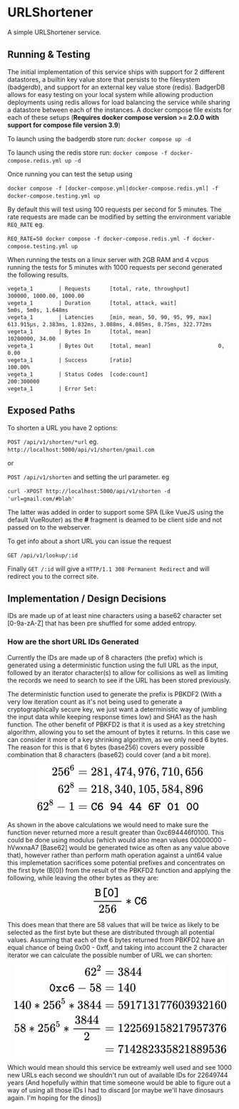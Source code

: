 # URLShortener

A simple URLShortener service.

## Running & Testing

The initial implementation of this service ships with support for 2 different datastores, a builtin key value store that persists to the filesystem (badgerdb), and support for an external key value store (redis). BadgerDB allows for easy testing on your local system while allowing production deployments using redis allows for load balancing the service while sharing a datastore between each of the instances. A docker compose file exists for each of these setups (**Requires docker compose version >= 2.0.0 with support for compose file version 3.9**)

To launch using the badgerdb store run: `docker compose up -d`

To launch using the redis store run: `docker compose -f docker-compose.redis.yml up -d`

Once running you can test the setup using

`docker compose -f [docker-compose.yml|docker-compose.redis.yml] -f docker-compose.testing.yml up`

By default this will test using 100 requests per second for 5 minutes. The rate requests are made can be modified by setting the environment variable `REQ_RATE` eg.

`REQ_RATE=50 docker compose -f docker-compose.redis.yml -f docker-compose.testing.yml up`

When running the tests on a linux server with 2GB RAM and 4 vcpus running the tests for 5 minutes with 1000 requests per second generated the following results.

```
vegeta_1        | Requests      [total, rate, throughput]         300000, 1000.00, 1000.00
vegeta_1        | Duration      [total, attack, wait]             5m0s, 5m0s, 1.648ms
vegeta_1        | Latencies     [min, mean, 50, 90, 95, 99, max]  613.915µs, 2.383ms, 1.832ms, 3.088ms, 4.085ms, 8.75ms, 322.772ms
vegeta_1        | Bytes In      [total, mean]                     10200000, 34.00
vegeta_1        | Bytes Out     [total, mean]                     0, 0.00
vegeta_1        | Success       [ratio]                           100.00%
vegeta_1        | Status Codes  [code:count]                      200:300000
vegeta_1        | Error Set:
```
## Exposed Paths

To shorten a URL you have 2 options:

`POST /api/v1/shorten/*url` eg. `http://localhost:5000/api/v1/shorten/gmail.com`

or

`POST /api/v1/shorten` and setting the url parameter. eg

`curl -XPOST http://localhost:5000/api/v1/shorten -d 'url=gmail.com/#blah'`

The latter was added in order to support some SPA (Like VueJS using the default VueRouter) as the **#** fragment is deamed to be client side and not passed on to the webserver.

To get info about a short URL you can issue the request

`GET /api/v1/lookup/:id`


Finally `GET /:id` will give a `HTTP/1.1 308 Permanent Redirect` and will redirect you to the correct site.

## Implementation / Design Decisions

IDs are made up of at least nine characters using a base62 character set [0-9a-zA-Z] that has been pre shuffled for some added entropy.

### How are the short URL IDs Generated

Currently the IDs are made up of 8 characters (the prefix) which is generated using a deterministic function using the full URL as the input, followed by an iterator character(s) to allow for collisions as well as limiting the records we need to search to see if the URL has been stored previously.

The deterministic function used to generate the prefix is PBKDF2 (With a very low iteration count as it's not being used to generate a cryptographically secure key, we just want a deterministic way of jumbling the input data while keeping response times low) and SHA1 as the hash function. The other benefit of PBKFD2 is that it is used as a key stretching algorithm, allowing you to set the amount of bytes it returns. In this case we can consider it more of a key shrinking algorithm, as we only need 6 bytes. The reason for this is that 6 bytes (base256) covers every possible combination that 8 characters (base62) could cover (and a bit more).

<!-- $$
\begin{align*}
256^6 &= 281,474,976,710,656 \\
62^8 &= 218,340,105,584,896 \\
62^8 - 1 &= \texttt{C6 94 44 6F 01 00}
\end{align*}
$$ --> 

<div align="center"><img src="svg/v6crVghpXe.svg"></div>

As shown in the above calculations we would need to make sure the function never returned more a result greater than 0xc694446f0100. This could be done using modulus (which would also mean values 00000000 - hVwxnaA7 [Base62] would be generated twice as often as any value above that), however rather than perform math operation against a uint64 value this implemetation sacrifices some potential prefixes and concentrates on the first byte (B[0]) from the result of the PBKFD2 function and applying the following, while leaving the other bytes as they are:

<!-- $$
\frac{\texttt{B[0]}}{256} * \texttt{C6}
$$ --> 

<div align="center"><img src="svg/2e0yd3My5g.svg"></div>

This does mean that there are 58 values that will be twice as likely to be selected as the first byte but these are distributed through all potential values. Assuming that each of the 6 bytes returned from PBKFD2 have an equal chance of being 0x00 - 0xff, and taking into account the 2 character iterator we can calculate the possible number of URL we can shorten:

<!-- $$
\begin{align*}
62^2 &= 3844\\
\texttt{0xc6} - 58 &= 140\\
140 * 256^5 * 3844 &= 591713177603932160\\
58 * 256^5 * \frac{3844}{2} &= 122569158217957376\\
&= 714282335821889536
\end{align*}
$$ --> 

<div align="center"><img src="svg/b5ol6xElnD.svg"></div>


Which would mean should this service be extreamly well used and see 1000 new URLs each second we shouldn't run out of available IDs for 22649744 years (And hopefully within that time someone would be able to figure out a way of using all those IDs I had to discard [or maybe we'll have dinosaurs again. I'm hoping for the dinos])